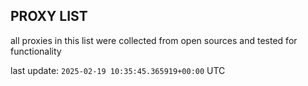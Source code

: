 ## PROXY LIST

all proxies in this list were collected from open sources and tested for functionality

last update: `2025-02-19 10:35:45.365919+00:00` UTC